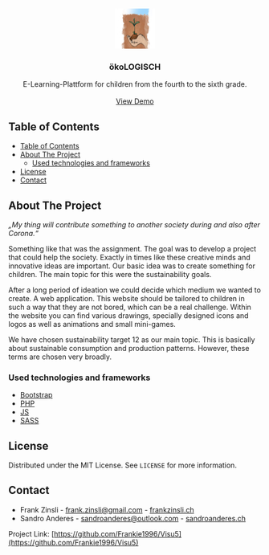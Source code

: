 <!-- PROJECT LOGO -->
<br />
<p align="center">
  <a href="https://github.com/
           /repo_name">
    <img src="assets/img/headerAccordion/sustainability.jpg" alt="Logo" width="80" height="80">
  </a>

  <h3 align="center">ökoLOGISCH</h3>

  <p align="center">
    E-Learning-Plattform for children from the fourth to the sixth grade.  
    <br />
    <br />
    <a href="https://746784-8.web1.fh-htwchur.ch/">View Demo</a>
  </p>
</p>

<!-- TABLE OF CONTENTS -->
## Table of Contents

- [Table of Contents](#table-of-contents)
- [About The Project](#about-the-project)
  - [Used technologies and frameworks](#used-technologies-and-frameworks)
- [License](#license)
- [Contact](#contact)



<!-- ABOUT THE PROJECT -->
## About The Project
*„My thing will contribute something to another society during and also after Corona.“*

Something like that was the assignment. The goal was to develop a project that could help the society. Exactly in times like these creative minds and innovative ideas are important.
Our basic idea was to create something for children. The main topic for this were the sustainability goals.

After a long period of ideation we could decide which medium we wanted to create. A web application. This website should be tailored to children in such a way that they are not bored, which can be a real challenge. Within the website you can find various drawings, specially designed icons and logos as well as animations and small mini-games.

We have chosen sustainability target 12 as our main topic. This is basically about sustainable consumption and production patterns. However, these terms are chosen very broadly.

### Used technologies and frameworks

* [Bootstrap](https://getbootstrap.com/)
* [PHP](https://www.php.net/)
* [JS](https://developer.mozilla.org/de/docs/Web/JavaScript)
* [SASS](https://sass-guidelin.es/de/)


<!-- LICENSE -->
## License

Distributed under the MIT License. See `LICENSE` for more information.

<!-- CONTACT -->
## Contact

* Frank Zinsli - [frank.zinsli@gmail.com](mailto:frank.zinsli@gmail.com ) -  [frankzinsli.ch](https://frankzinsli.ch)
* Sandro Anderes - [sandroanderes@outlook.com](mailto:sandroanderes@outlook.com ) -  [sandroanderes.ch](https://sandroanderes.ch)

Project Link: [https://github.com/Frankie1996/Visu5](https://github.com/Frankie1996/Visu5)